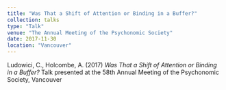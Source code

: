 ```yaml
---
title: "Was That a Shift of Attention or Binding in a Buffer?"
collection: talks
type: "Talk"
venue: "The Annual Meeting of the Psychonomic Society"
date: 2017-11-30
location: "Vancouver"
---
```


Ludowici, C., Holcombe, A. (2017) <i>Was That a Shift of Attention or Binding in a Buffer?</i> Talk presented at the 58th Annual Meeting of the Psychonomic Society, Vancouver
